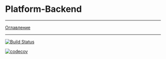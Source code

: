 # Platform-Backend
***
[Оглавление](documentation/main.md)
***
[![Build Status](https://travis-ci.com/studentsplatformru/Platform-Backend.svg?branch=1.0.0)](https://travis-ci.com/Archie-Vian/Platform-Backend)

[![codecov](https://codecov.io/gh/studentsplatformru/Platform-Backend/branch/1.0.0/graph/badge.svg)](https://codecov.io/gh/Archie-Vian/Platform-Backend)

